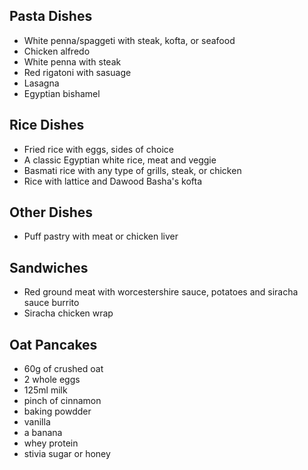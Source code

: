 ## Pasta Dishes
- White penna/spaggeti with steak, kofta, or seafood
- Chicken alfredo
- White penna with steak
- Red rigatoni with sasuage
- Lasagna
- Egyptian bishamel

## Rice Dishes
- Fried rice with eggs, sides of choice
- A classic Egyptian white rice, meat and veggie
- Basmati rice with any type of grills, steak, or chicken
- Rice with lattice and Dawood Basha's kofta

## Other Dishes
- Puff pastry with meat or chicken liver

## Sandwiches
- Red ground meat with worcestershire sauce, potatoes and siracha sauce burrito
- Siracha chicken wrap

## Oat Pancakes
- 60g of crushed oat
- 2 whole eggs
- 125ml milk
- pinch of cinnamon
- baking powdder
- vanilla
- a banana
- whey protein
- stivia sugar or honey
